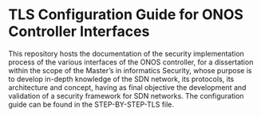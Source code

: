 # TLS Configuration Guide for ONOS Controller Interfaces

This repository hosts the documentation of the security implementation process of the various interfaces of the ONOS controller, for a dissertation within the scope of the Master’s in informatics Security, whose purpose is to develop in-depth knowledge of the SDN network, its protocols, its architecture and concept, having as final objective the development and validation of a security framework for SDN networks.
The configuration guide can be found in the STEP-BY-STEP-TLS file.
